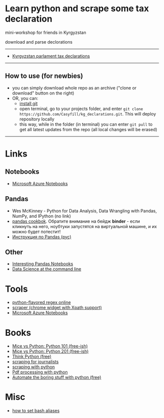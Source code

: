 Learn python and scrape some tax declaration
==============================
mini-workshop for friends in Kyrgyzstan

download and parse declorations

--------
- [Kyrgyzstan parlament tax declarations](http://mkk.gov.kg/contents/view/id/621/pid/157)

---

## How to use (for newbies)

- you can simply download whole repo as an archive ("clone or download" button on the right)
- OR, you can:
    - [install git](https://git-scm.com/)
    - open terminal, go to your projects folder, and enter `git clone https://github.com/Casyfill/kg_declarations.git`. This will deploy repository locally
    - this way, while in the folder (in terminal) you can enter `git pull` to get all latest updates from the repo (all local changes will be erased)

---

# Links


## Notebooks
- [Microsoft Azure Notebooks](https://notebooks.azure.com/)

## Pandas
- Wes McKinney - Python for Data Analysis, Data Wrangling with Pandas, NumPy, and IPython (no link)
- [pandas cookbok](https://github.com/jvns/pandas-cookbook). Обратите внимание на бейдж **binder** - если кликнуть на него, ноубтуки запустятся на виртуальной машине, и их можно будет потестит!
- [Инструкция по Pandas (рус)](https://habrahabr.ru/company/ods/blog/322626/)

## Other
- [Interesting Pandas Notebooks](https://github.com/jupyter/jupyter/wiki/A-gallery-of-interesting-Jupyter-Notebooks)
- [Data Science at the command line](https://www.datascienceatthecommandline.com/)


# Tools
- [python-flavored regex online](https://pythex.org/)
- [scraper (chrome widget with Xpath support)]( https://chrome.google.com/webstore/detail/scraper/mbigbapnjcgaffohmbkdlecaccepngjd)
- [Microsoft Azure Notebooks](https://notebooks.azure.com/)

# Books

- [Mice vs Python: Python 101 (free-ish)](https://leanpub.com/python_101)
- [Mice vs Python: Python 201 (free-ish)](https://leanpub.com/python201)
- [Think Python (free)](http://greenteapress.com/thinkpython/thinkpython.pdf)
- [scraping for journalists](https://leanpub.com/scrapingforjournalists)
- [scraping with python](http://shop.oreilly.com/product/0636920034391.do)
- [Pdf processing with python](https://www.kickstarter.com/projects/34257246/reportlab-pdf-processing-with-python)
- [Automate the boring stuff with python (free)](https://automatetheboringstuff.com/)


# Misc
- [how to set bash aliases](bash_alias.md)